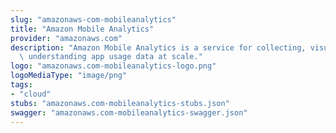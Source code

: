 ```yaml
---
slug: "amazonaws-com-mobileanalytics"
title: "Amazon Mobile Analytics"
provider: "amazonaws.com"
description: "Amazon Mobile Analytics is a service for collecting, visualizing, and\
  \ understanding app usage data at scale."
logo: "amazonaws.com-mobileanalytics-logo.png"
logoMediaType: "image/png"
tags:
- "cloud"
stubs: "amazonaws.com-mobileanalytics-stubs.json"
swagger: "amazonaws.com-mobileanalytics-swagger.json"
---
```

